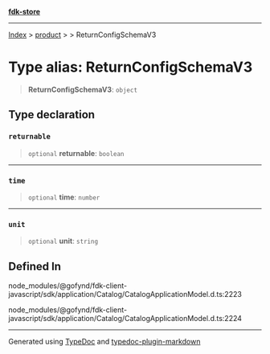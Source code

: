 [**fdk-store**](../../../README.md)
***

[Index](../../../API.md) > [product](../../README.md) > [<internal>](../README.md) > ReturnConfigSchemaV3

# Type alias: ReturnConfigSchemaV3

> **ReturnConfigSchemaV3**: `object`

## Type declaration

### `returnable`

> `optional` **returnable**: `boolean`

***

### `time`

> `optional` **time**: `number`

***

### `unit`

> `optional` **unit**: `string`

## Defined In

node\_modules/@gofynd/fdk-client-javascript/sdk/application/Catalog/CatalogApplicationModel.d.ts:2223

node\_modules/@gofynd/fdk-client-javascript/sdk/application/Catalog/CatalogApplicationModel.d.ts:2224

***
Generated using [TypeDoc](https://typedoc.org/) and [typedoc-plugin-markdown](https://www.npmjs.com/package/typedoc-plugin-markdown)

